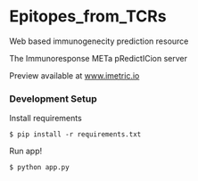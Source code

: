 # Epitopes_from_TCRs
Web based immunogenecity prediction resource


The Immunoresponse METa pRedictICion server 

Preview available at www.imetric.io 

### Development Setup
Install requirements
```
$ pip install -r requirements.txt
```
Run app!
```
$ python app.py
```


